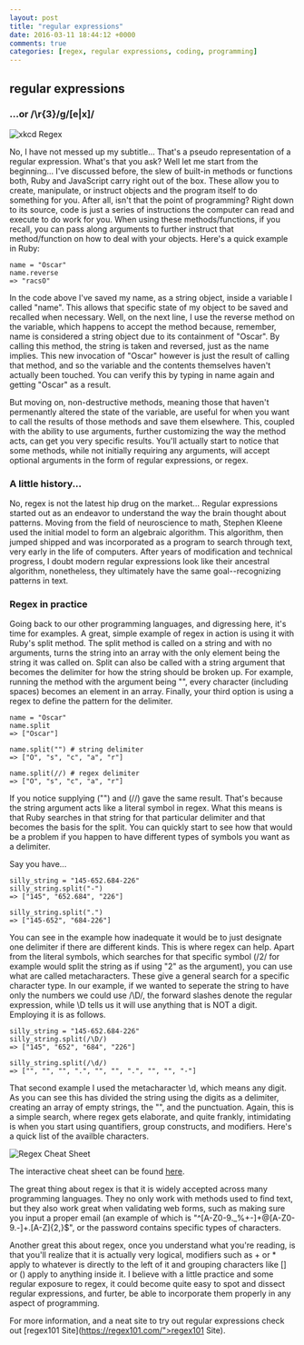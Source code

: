 ```yaml
---
layout: post
title: "regular expressions"
date: 2016-03-11 18:44:12 +0000
comments: true
categories: [regex, regular expressions, coding, programming]
---
```


## regular expressions
### ...or /\r{3}/g\/[e|x]/

![xkcd Regex](http://imgs.xkcd.com/comics/regular_expressions.png)

No, I have not messed up my subtitle... That's a pseudo representation of a regular expression. What's that you ask? Well let me start from the beginning... I've discussed before, the slew of built-in methods or functions both, Ruby and JavaScript carry right out of the box. These allow you to create, manipulate, or instruct objects and the program itself to do something for you. After all, isn't that the point of programming? Right down to its source, code is just a series of instructions the computer can read and execute to do work for you. When using these methods/functions, if you recall, you can pass along arguments to further instruct that method/function on how to deal with your objects. Here's a quick example in Ruby:

    name = "Oscar"
    name.reverse
    => "racsO"

In the code above I've saved my name, as a string object, inside a variable I called "name". This allows that specific state of my object to be saved and recalled when necessary. Well, on the next line, I use the reverse method on the variable, which happens to accept the method because, remember, name is considered a string object due to its containment of "Oscar". By calling this method, the string is taken and reversed, just as the name implies. This new invocation of "Oscar" however is just the result of calling that method, and so the variable and the contents themselves haven't actually been touched. You can verify this by typing in name again and getting "Oscar" as a result.

But moving on, non-destructive methods, meaning those that haven't permenantly altered the state of the variable, are useful for when you want to call the results of those methods and save them elsewhere. This, coupled with the ability to use arguments, further customizing the way the method acts, can get you very specific results. You'll actually start to notice that some methods, while not initially requiring any arguments, will accept optional arguments in the form of regular expressions, or regex.

### A little history...

No, regex is not the latest hip drug on the market... Regular expressions started out as an endeavor to understand the way the brain thought about patterns. Moving from the field of neuroscience to math, Stephen Kleene used the initial model to form an algebraic algorithm. This algorithm, then jumped shipped and was incorporated as a program to search through text, very early in the life of computers. After years of modification and technical progress, I doubt modern regular expressions look like their ancestral algorithm, nonetheless, they ultimately have the same goal--recognizing patterns in text. 

### Regex in practice

Going back to our other programming languages, and digressing here, it's time for examples. A great, simple example of regex in action is using it with Ruby's split method. The split method is called on a string and with no arguments, turns the string into an array with the only element being the string it was called on. Split can also be called with a string argument that becomes the delimiter for how the string should be broken up. For example, running the method with the argument being "", every character (including spaces) becomes an element in an array. Finally, your third option is using a regex to define the pattern for the delimiter.

    name = "Oscar"
    name.split
    => ["Oscar"]
    
    name.split("") # string delimiter
    => ["O", "s", "c", "a", "r"]
    
    name.split(//) # regex delimiter
    => ["O", "s", "c", "a", "r"]

If you notice supplying ("") and (//) gave the same result. That's because the string argument acts like a literal symbol in regex. What this means is that Ruby searches in that string for that particular delimiter and that becomes the basis for the split. You can quickly start to see how that would be a problem if you happen to have different types of symbols you want as a delimiter.

Say you have...

    silly_string = "145-652.684-226"
    silly_string.split("-")
    => ["145", "652.684", "226"]
    
    silly_string.split(".")
    => ["145-652", "684-226"]

You can see in the example how inadequate it would be to just designate one delimiter if there are different kinds. This is where regex can help. Apart from the literal symbols, which searches for that specific symbol (/2/ for example would split the string as if using "2" as the argument), you can use what are called metacharacters. These give a general search for a specific character type. In our example, if we wanted to seperate the string to have only the numbers we could use /\D/, the forward slashes denote the regular expression, while \D tells us it will use anything that is NOT a digit. Employing it is as follows. 

    silly_string = "145-652.684-226"
    silly_string.split(/\D/)
    => ["145", "652", "684", "226"]
    
    silly_string.split(/\d/)
    => ["", "", "", ".", "", "", ".", "", "", "-"]

That second example I used the metacharacter \d, which means any digit. As you can see this has divided the string using the digits as a delimiter, creating an array of empty strings, the "", and the punctuation. Again, this is a simple search, where regex gets elaborate, and quite frankly, intimidating is when you start using quantifiers, group constructs, and modifiers. Here's a quick list of the availble characters.

![Regex Cheat Sheet](http://media.cheatography.com/storage/thumb/davechild_regular-expressions.600.jpg?last=1420197091)

The interactive cheat sheet can be found [here](http://www.cheatography.com/davechild/cheat-sheets/regular-expressions).

The great thing about regex is that it is widely accepted across many programming languages. They no only work with methods used to find text, but they also work great when validating web forms, such as making sure you input a proper email (an example of which is "^[A-Z0-9._%+-]+@[A-Z0-9.-]+\.[A-Z]{2,}$", or the password contains specific types of characters.

Another great this about regex, once you understand what you're reading, is that you'll realize that it is actually very logical, modifiers such as + or * apply to whatever is directly to the left of it and grouping characters like [] or () apply to anything inside it. I believe with a little practice and some regular exposure to regex, it could become quite easy to spot and dissect regular expressions, and furter, be able to incorporate them properly in any aspect of programming.

For more information, and a neat site to try out regular expressions check out [regex101 Site](https://regex101.com/">regex101 Site).
